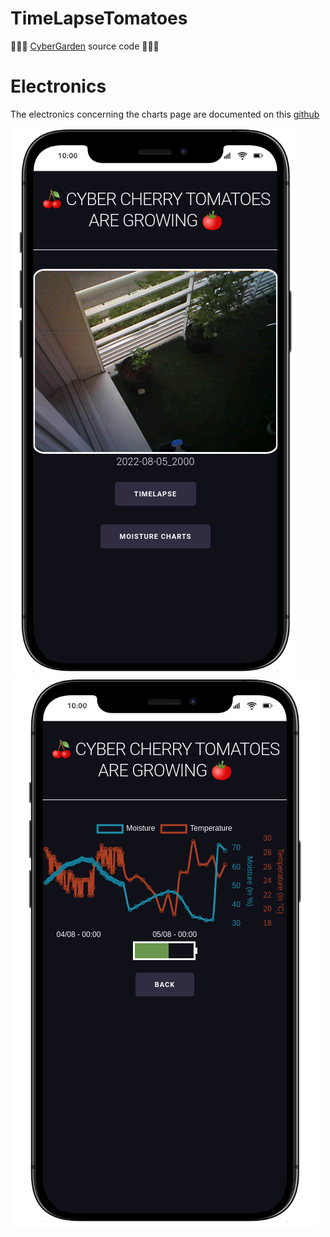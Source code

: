 # TimeLapseTomatoes
🍅🍅🍅 [CyberGarden](http://cybergarden.xyz/) source code 🍅🍅🍅

# Electronics
The electronics concerning the charts page are documented on this [github](https://github.com/MrCybernetic/MoistureSensorV2)

![Timelapse page displayed on smartphone](https://raw.githubusercontent.com/MrCybernetic/TimeLapseTomatoes/main/img/Timelapse.png) ![Charts page displayed on smartphone](https://raw.githubusercontent.com/MrCybernetic/TimeLapseTomatoes/main/img/chart.png)
